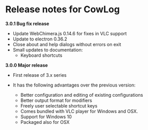 
# Release notes for CowLog

**3.0.1 Bug fix release**
- Update WebChimera.js 0.14.6 for fixes in VLC support
- Update to electron 0.36.2
- Close about and help dialogs without errors on exit
- Small updates to documentation:
  - Keyboard shortcuts

**3.0.0 Major release**
- First release of 3.x series
- It has the following advantages over the previous version:

  - Better configuration and editing of existing configurations
  - Better output format for modifiers
  - Freely user selectable shortcut keys
  - Comes bundled with VLC player for Windows and OSX.
  - Support for Windows 10
  - Packaged also for OSX

